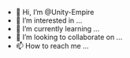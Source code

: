 - 👋 Hi, I’m @Unity-Empire
- 👀 I’m interested in ...
- 🌱 I’m currently learning ...
- 💞️ I’m looking to collaborate on ...
- 📫 How to reach me ...

<!---
Unity-Empire/Unity-Empire is a ✨ special ✨ repository because its `README.md` (this file) appears on your GitHub profile.
You can click the Preview link to take a look at your changes.
--->
